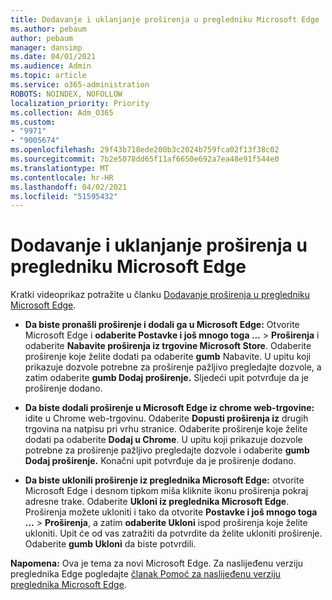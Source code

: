 ```yaml
---
title: Dodavanje i uklanjanje proširenja u pregledniku Microsoft Edge
ms.author: pebaum
author: pebaum
manager: dansimp
ms.date: 04/01/2021
ms.audience: Admin
ms.topic: article
ms.service: o365-administration
ROBOTS: NOINDEX, NOFOLLOW
localization_priority: Priority
ms.collection: Adm_O365
ms.custom:
- "9971"
- "9005674"
ms.openlocfilehash: 29f43b718ede200b3c2024b759fca02f13f38c02
ms.sourcegitcommit: 7b2e5078dd65f11af6650e692a7ea48e91f544e0
ms.translationtype: MT
ms.contentlocale: hr-HR
ms.lasthandoff: 04/02/2021
ms.locfileid: "51595432"
---
```

# <a name="how-to-add-or-remove-extensions-in-microsoft-edge"></a>Dodavanje i uklanjanje proširenja u pregledniku Microsoft Edge

Kratki videoprikaz potražite u članku [Dodavanje proširenja u pregledniku Microsoft Edge](https://support.microsoft.com/help/4027935/windows-10-add-or-remove-browser-extensions).

- **Da biste pronašli proširenje i dodali ga u Microsoft Edge:** Otvorite Microsoft Edge i **odaberite Postavke i još mnogo toga ...**  >  **Proširenja** i odaberite **Nabavite proširenja iz trgovine Microsoft Store**. Odaberite proširenje koje želite dodati pa odaberite **gumb** Nabavite. U upitu koji prikazuje dozvole potrebne za proširenje pažljivo pregledajte dozvole, a zatim odaberite **gumb Dodaj proširenje.** Sljedeći upit potvrđuje da je proširenje dodano.

- **Da biste dodali proširenje u Microsoft Edge iz chrome web-trgovine:** idite u Chrome web-trgovinu. Odaberite **Dopusti proširenja iz** drugih trgovina na natpisu pri vrhu stranice. Odaberite proširenje koje želite dodati pa odaberite **Dodaj u Chrome**. U upitu koji prikazuje dozvole potrebne za proširenje pažljivo pregledajte dozvole i odaberite **gumb Dodaj proširenje.** Konačni upit potvrđuje da je proširenje dodano.

- **Da biste uklonili proširenje iz preglednika Microsoft Edge:** otvorite Microsoft Edge i desnom tipkom miša kliknite ikonu proširenja pokraj adresne trake. Odaberite **Ukloni iz preglednika Microsoft Edge**. Proširenja možete ukloniti i tako da otvorite **Postavke i još mnogo toga ...**  >  **Proširenja**, a zatim **odaberite Ukloni** ispod proširenja koje želite ukloniti. Upit će od vas zatražiti da potvrdite da želite ukloniti proširenje. Odaberite **gumb Ukloni** da biste potvrdili.

**Napomena:** Ova je tema za novi Microsoft Edge. Za naslijeđenu verziju preglednika Edge pogledajte [članak Pomoć za naslijeđenu verziju preglednika Microsoft Edge](https://support.microsoft.com/hub/4522743/microsoft-edge-help).